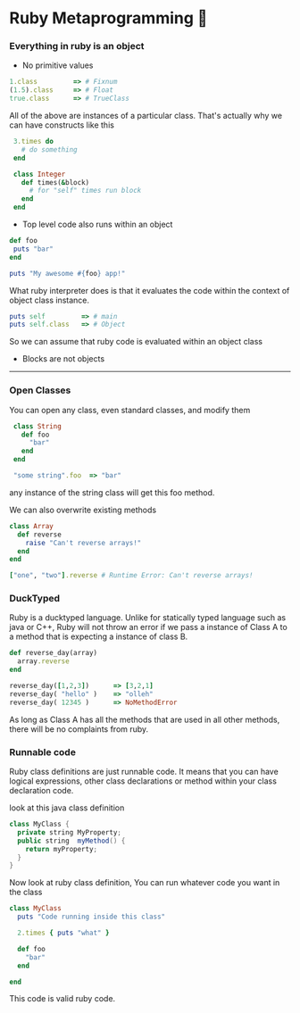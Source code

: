 # Ruby Metaprogramming :rocket:

### Everything in ruby is an object
* No primitive values
 ```ruby
1.class         => # Fixnum 
(1.5).class     => # Float
true.class      => # TrueClass
 ```
All of the above are instances of a particular class.
That's actually why we can have constructs like this
 ```ruby
  3.times do
    # do something
  end

  class Integer
    def times(&block)
      # for "self" times run block
    end
  end
 ```
 * Top level code also runs within an object
 ```ruby
 def foo
  puts "bar"
end

puts "My awesome #{foo} app!"
 ```
 What ruby interpreter does is that it evaluates the code within the context of object class instance.

 ```ruby
puts self         => # main
puts self.class   => # Object
 ```
 So we can assume that ruby code is evaluated within an object class
 
 * Blocks are not objects
 ---

 ### Open Classes
 You can open any class, even standard classes, and modify them

 ```ruby
  class String
    def foo
      "bar"
    end
  end

  "some string".foo  => "bar"
 ```
any instance of the string class will get this foo method.

We can also overwrite existing methods
```ruby
class Array
  def reverse
    raise "Can't reverse arrays!"
  end
end

["one", "two"].reverse # Runtime Error: Can't reverse arrays!
```
### DuckTyped

Ruby is a ducktyped language. Unlike for statically typed language such as java or C++, Ruby will not throw an error if we pass a instance of Class A to a method that is expecting a instance of class B.

```ruby
def reverse_day(array)
  array.reverse
end

reverse_day([1,2,3])      => [3,2,1]
reverse_day( "hello" )    => "olleh"
reverse_day( 12345 )      => NoMethodError
```
As long as Class A has all the methods that are used in all other methods, there will be no complaints from ruby.

### Runnable code
Ruby class definitions are just runnable code. It means that you can have logical expressions, other class declarations or method within your class declaration code.

look at this java class definition
``` java
class MyClass {
  private string MyProperty;
  public string  myMethod() {
    return myProperty;
  }
}
```
Now look at ruby class definition, You can run whatever code you want in the class

```ruby 
class MyClass
  puts "Code running inside this class"

  2.times { puts "what" }

  def foo
    "bar"
  end

end
```
This code is valid ruby code.